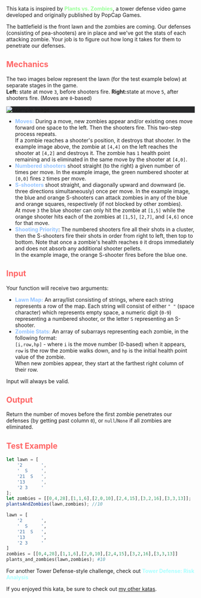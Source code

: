 <p>This kata is inspired by <a href="http://plantsvszombies.wikia.com/wiki/Main_Page" style="color:#9f9;text-decoration:none"><b>Plants vs. Zombies</b></a>, a tower defense video game developed and originally published by PopCap Games.</p>

<p>The battlefield is the front lawn and the zombies are coming. Our defenses (consisting of pea-shooters) are in place and we've got the stats of each attacking zombie. Your job is to figure out how long it takes for them to penetrate our defenses.</p>

<h2 style='color:#f66'>Mechanics</h2>
<p>The two images below represent the lawn (for the test example below) at separate stages in the game.</br>
<b>Left:</b> state at move <code>3</code>, before shooters fire. <b>Right:</b>state at move <code>5</code>, after shooters fire. (Moves are <code>0</code>-based)</p>
<div style="background:#262729"><img src="https://i.imgur.com/1wSbnMC.png" alt="example image"></div>
<ul>
	<li><strong style='color:#95c4ff'>Moves:</strong> During a move, new zombies appear and/or existing ones move forward one space to the left. Then the shooters fire. This two-step process repeats.</br>
	If a zombie reaches a shooter's position, it destroys that shooter. In the example image above, the zombie at <code>[4,4]</code> on the left reaches the shooter at <code>[4,2]</code> and destroys it. The zombie has <code>1</code> health point remaining and is eliminated in the same move by the shooter at <code>[4,0]</code>.</li>
	<li><strong style='color:#95c4ff'>Numbered shooters</strong> shoot straight (to the right) a given number of times per move. In the example image, the green numbered shooter at <code>[0,0]</code> fires <code>2</code> times per move.</li>
	<li><strong style='color:#95c4ff'>S-shooters</strong> shoot straight, and diagonally upward and downward (ie. three directions simultaneously) once per move. In the example image, the blue and orange S-shooters can attack zombies in any of the blue and orange squares, respectively (if not blocked by other zombies).</br>
	At move <code>3</code> the blue shooter can only hit the zombie at <code>[1,5]</code> while the orange shooter hits each of the zombies at <code>[1,5]</code>, <code>[2,7]</code>, and <code>[4,6]</code> once for that move.</li>
	<li><strong style='color:#95c4ff'>Shooting Priority</strong>: The numbered shooters fire all their shots in a cluster, then the S-shooters fire their shots in order from right to left, then top to bottom. Note that once a zombie's health reaches <code>0</code> it drops immediately and does not absorb any additional shooter pellets.</br>
	In the example image, the orange S-shooter fires before the blue one.</li>
</ul>

<h2 style='color:#f66'>Input</h2>
<p>Your function will receive two arguments:</p>
<ul>
	<li><strong style='color:#95c4ff'>Lawn Map:</strong> An array/list consisting of strings, where each string represents a row of the map. Each string will consist of either <code>" "</code> (space character) which represents empty space, a numeric digit (<code>0-9</code>) representing a numbered shooter, or the letter <code>S</code> representing an S-shooter.</li>
	<li><strong style='color:#95c4ff'>Zombie Stats:</strong> An array of subarrays representing each zombie, in the following format:</br>
	<code>[i,row,hp]</code> - where <code>i</code> is the move number (0-based) when it appears, <code>row</code> is the row the zombie walks down, and <code>hp</code> is the initial health point value of the zombie.</br>
	When new zombies appear, they start at the farthest right column of their row.</li>
</ul>
<p>Input will always be valid.</p>

<h2 style='color:#f66'>Output</h2>
<p>Return the number of moves before the first zombie penetrates our defenses (by getting past column <code>0</code>), or <code>null</code>/<code>None</code> if all zombies are eliminated.</p>

<h2 style='color:#f66'>Test Example</h2>

```javascript
let lawn = [
	'2       ',
	'  S     ',
	'21  S   ',
	'13      ',
	'2 3     '
];
let zombies = [[0,4,28],[1,1,6],[2,0,10],[2,4,15],[3,2,16],[3,3,13]];
plantsAndZombies(lawn,zombies); //10
```
```python
lawn = [
	'2       ',
	'  S     ',
	'21  S   ',
	'13      ',
	'2 3     '
]
zombies = [[0,4,28],[1,1,6],[2,0,10],[2,4,15],[3,2,16],[3,3,13]]
plants_and_zombies(lawn,zombies); #10
```

<p>For another Tower Defense-style challenge, check out <a href='https://www.codewars.com/kata/5a57faad880385f3b60000d0' style="color:#aff;text-decoration:none"><b>Tower Defense: Risk Analysis</b></a></p>

If you enjoyed this kata, be sure to check out [my other katas](https://www.codewars.com/users/docgunthrop/authored).
